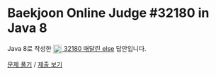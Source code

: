# Baekjoon Online Judge #32180 in Java 8
Java 8로 작성한 [<img src="https://static.solved.ac/tier_small/16.svg" height="20" align="center">
32180 매달린 else](https://www.acmicpc.net/problem/32180) 답안입니다.

[문제 풀기](https://www.acmicpc.net/problem/32180) /
[제출 보기](https://www.acmicpc.net/source/87841402)

